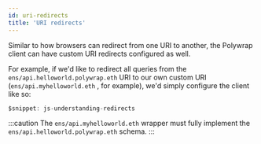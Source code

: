 ```yaml
---
id: uri-redirects
title: 'URI redirects'
---
```


Similar to how browsers can redirect from one URI to another, the Polywrap client can have custom URI redirects configured as well.

For example, if we'd like to redirect all queries from the `ens/api.helloworld.polywrap.eth` URI to our own custom URI (`ens/api.myhelloworld.eth` , for example), we'd simply configure the client like so:

```typescript
$snippet: js-understanding-redirects
```

:::caution
The `ens/api.myhelloworld.eth` wrapper must fully implement the `ens/api.helloworld.polywrap.eth` schema.
:::

